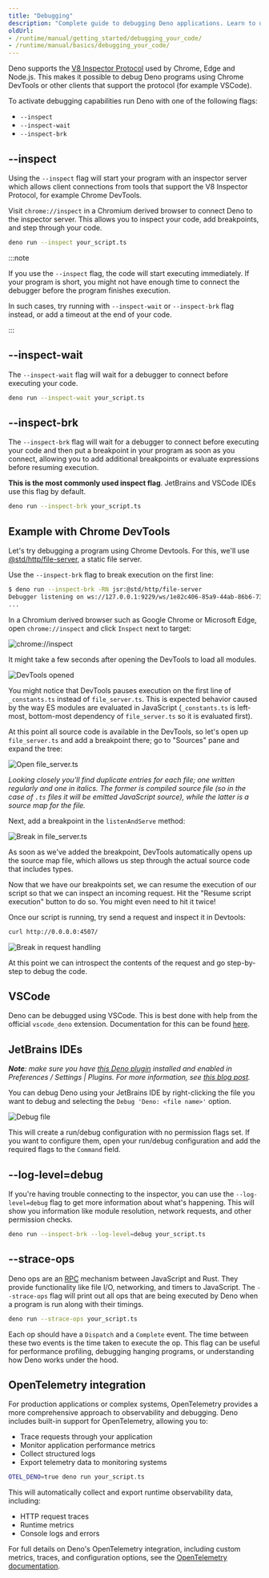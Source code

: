 ```yaml
---
title: "Debugging"
description: "Complete guide to debugging Deno applications. Learn to use Chrome DevTools, VS Code debugger, and other debugging techniques for TypeScript/JavaScript code in Deno."
oldUrl:
- /runtime/manual/getting_started/debugging_your_code/
- /runtime/manual/basics/debugging_your_code/
---
```


Deno supports the [V8 Inspector Protocol](https://v8.dev/docs/inspector) used by
Chrome, Edge and Node.js. This makes it possible to debug Deno programs using
Chrome DevTools or other clients that support the protocol (for example VSCode).

To activate debugging capabilities run Deno with one of the following flags:

- `--inspect`
- `--inspect-wait`
- `--inspect-brk`

## --inspect

Using the `--inspect` flag will start your program with an inspector server
which allows client connections from tools that support the V8 Inspector
Protocol, for example Chrome DevTools.

Visit `chrome://inspect` in a Chromium derived browser to connect Deno to the
inspector server. This allows you to inspect your code, add breakpoints, and
step through your code.

```sh
deno run --inspect your_script.ts
```

:::note

If you use the `--inspect` flag, the code will start executing immediately. If
your program is short, you might not have enough time to connect the debugger
before the program finishes execution.

In such cases, try running with `--inspect-wait` or `--inspect-brk` flag
instead, or add a timeout at the end of your code.

:::

## --inspect-wait

The `--inspect-wait` flag will wait for a debugger to connect before executing
your code.

```sh
deno run --inspect-wait your_script.ts
```

## --inspect-brk

The `--inspect-brk` flag will wait for a debugger to connect before executing
your code and then put a breakpoint in your program as soon as you connect,
allowing you to add additional breakpoints or evaluate expressions before
resuming execution.

**This is the most commonly used inspect flag**. JetBrains and VSCode IDEs use
this flag by default.

```sh
deno run --inspect-brk your_script.ts
```

## Example with Chrome DevTools

Let's try debugging a program using Chrome Devtools. For this, we'll use
[@std/http/file-server](https://jsr.io/@std/http#file-server), a static file
server.

Use the `--inspect-brk` flag to break execution on the first line:

```sh
$ deno run --inspect-brk -RN jsr:@std/http/file-server
Debugger listening on ws://127.0.0.1:9229/ws/1e82c406-85a9-44ab-86b6-7341583480b1
...
```

In a Chromium derived browser such as Google Chrome or Microsoft Edge, open
`chrome://inspect` and click `Inspect` next to target:

![chrome://inspect](./images/debugger1.png)

It might take a few seconds after opening the DevTools to load all modules.

![DevTools opened](./images/debugger2.jpg)

You might notice that DevTools pauses execution on the first line of
`_constants.ts` instead of `file_server.ts`. This is expected behavior caused by
the way ES modules are evaluated in JavaScript (`_constants.ts` is left-most,
bottom-most dependency of `file_server.ts` so it is evaluated first).

At this point all source code is available in the DevTools, so let's open up
`file_server.ts` and add a breakpoint there; go to "Sources" pane and expand the
tree:

![Open file_server.ts](./images/debugger3.jpg)

_Looking closely you'll find duplicate entries for each file; one written
regularly and one in italics. The former is compiled source file (so in the case
of `.ts` files it will be emitted JavaScript source), while the latter is a
source map for the file._

Next, add a breakpoint in the `listenAndServe` method:

![Break in file_server.ts](./images/debugger4.jpg)

As soon as we've added the breakpoint, DevTools automatically opens up the
source map file, which allows us step through the actual source code that
includes types.

Now that we have our breakpoints set, we can resume the execution of our script
so that we can inspect an incoming request. Hit the "Resume script execution"
button to do so. You might even need to hit it twice!

Once our script is running, try send a request and inspect it in Devtools:

```sh
curl http://0.0.0.0:4507/
```

![Break in request handling](./images/debugger5.jpg)

At this point we can introspect the contents of the request and go step-by-step
to debug the code.

## VSCode

Deno can be debugged using VSCode. This is best done with help from the official
`vscode_deno` extension. Documentation for this can be found
[here](/runtime/reference/vscode#using-the-debugger).

## JetBrains IDEs

_**Note**: make sure you have
[this Deno plugin](https://plugins.jetbrains.com/plugin/14382-deno) installed
and enabled in Preferences / Settings | Plugins. For more information, see
[this blog post](https://blog.jetbrains.com/webstorm/2020/06/deno-support-in-jetbrains-ides/)._

You can debug Deno using your JetBrains IDE by right-clicking the file you want
to debug and selecting the `Debug 'Deno: <file name>'` option.

![Debug file](./images/jb-ide-debug.png)

This will create a run/debug configuration with no permission flags set. If you
want to configure them, open your run/debug configuration and add the required
flags to the `Command` field.

## --log-level=debug

If you're having trouble connecting to the inspector, you can use the
`--log-level=debug` flag to get more information about what's happening. This
will show you information like module resolution, network requests, and other
permission checks.

```sh
deno run --inspect-brk --log-level=debug your_script.ts
```

## --strace-ops

Deno ops are an [RPC](https://en.wikipedia.org/wiki/Remote_procedure_call)
mechanism between JavaScript and Rust. They provide functionality like file I/O,
networking, and timers to JavaScript. The `--strace-ops` flag will print out all
ops that are being executed by Deno when a program is run along with their
timings.

```sh
deno run --strace-ops your_script.ts
```

Each op should have a `Dispatch` and a `Complete` event. The time between these
two events is the time taken to execute the op. This flag can be useful for
performance profiling, debugging hanging programs, or understanding how Deno
works under the hood.

## OpenTelemetry integration

For production applications or complex systems, OpenTelemetry provides a more
comprehensive approach to observability and debugging. Deno includes built-in
support for OpenTelemetry, allowing you to:

- Trace requests through your application
- Monitor application performance metrics
- Collect structured logs
- Export telemetry data to monitoring systems

```sh
OTEL_DENO=true deno run your_script.ts
```

This will automatically collect and export runtime observability data,
including:

- HTTP request traces
- Runtime metrics
- Console logs and errors

For full details on Deno's OpenTelemetry integration, including custom metrics,
traces, and configuration options, see the
[OpenTelemetry documentation](/runtime/fundamentals/open_telemetry).
